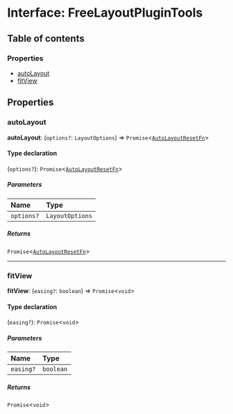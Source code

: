 # Interface: FreeLayoutPluginTools

## Table of contents

### Properties

* [autoLayout](/en/auto-docs/free-layout-editor/interfaces/FreeLayoutPluginTools.md#autolayout)
* [fitView](/en/auto-docs/free-layout-editor/interfaces/FreeLayoutPluginTools.md#fitview)

## Properties

### autoLayout

**autoLayout**: (`options?`: `LayoutOptions`) => `Promise`<[`AutoLayoutResetFn`](/en/auto-docs/free-layout-editor/types/AutoLayoutResetFn.md)>

#### Type declaration

(`options?`): `Promise`<[`AutoLayoutResetFn`](/en/auto-docs/free-layout-editor/types/AutoLayoutResetFn.md)>

##### Parameters

| Name | Type |
| :------ | :------ |
| `options?` | `LayoutOptions` |

##### Returns

`Promise`<[`AutoLayoutResetFn`](/en/auto-docs/free-layout-editor/types/AutoLayoutResetFn.md)>

***

### fitView

**fitView**: (`easing?`: `boolean`) => `Promise`<`void`>

#### Type declaration

(`easing?`): `Promise`<`void`>

##### Parameters

| Name | Type |
| :------ | :------ |
| `easing?` | `boolean` |

##### Returns

`Promise`<`void`>
